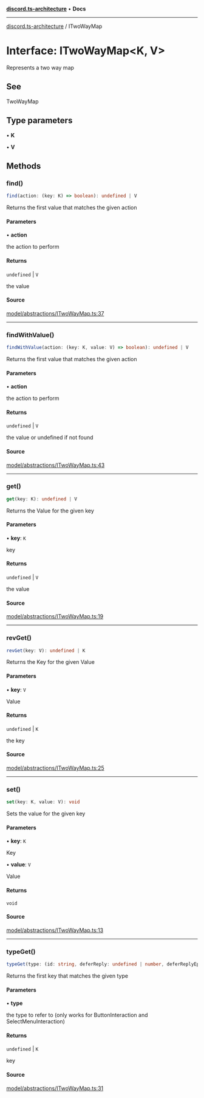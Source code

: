 [**discord.ts-architecture**](../README.md) • **Docs**

***

[discord.ts-architecture](../README.md) / ITwoWayMap

# Interface: ITwoWayMap\<K, V\>

Represents a two way map

## See

TwoWayMap

## Type parameters

• **K**

• **V**

## Methods

### find()

```ts
find(action: (key: K) => boolean): undefined | V
```

Returns the first value that matches the given action

#### Parameters

• **action**

the action to perform

#### Returns

`undefined` \| `V`

the value

#### Source

[model/abstractions/ITwoWayMap.ts:37](https://github.com/scorixear/discord.ts-architecture/blob/23a5e89b62121558f2e262f887835068b27155b5/src/model/abstractions/ITwoWayMap.ts#L37)

***

### findWithValue()

```ts
findWithValue(action: (key: K, value: V) => boolean): undefined | V
```

Returns the first value that matches the given action

#### Parameters

• **action**

the action to perform

#### Returns

`undefined` \| `V`

the value or undefined if not found

#### Source

[model/abstractions/ITwoWayMap.ts:43](https://github.com/scorixear/discord.ts-architecture/blob/23a5e89b62121558f2e262f887835068b27155b5/src/model/abstractions/ITwoWayMap.ts#L43)

***

### get()

```ts
get(key: K): undefined | V
```

Returns the Value for the given key

#### Parameters

• **key**: `K`

key

#### Returns

`undefined` \| `V`

the value

#### Source

[model/abstractions/ITwoWayMap.ts:19](https://github.com/scorixear/discord.ts-architecture/blob/23a5e89b62121558f2e262f887835068b27155b5/src/model/abstractions/ITwoWayMap.ts#L19)

***

### revGet()

```ts
revGet(key: V): undefined | K
```

Returns the Key for the given Value

#### Parameters

• **key**: `V`

Value

#### Returns

`undefined` \| `K`

the key

#### Source

[model/abstractions/ITwoWayMap.ts:25](https://github.com/scorixear/discord.ts-architecture/blob/23a5e89b62121558f2e262f887835068b27155b5/src/model/abstractions/ITwoWayMap.ts#L25)

***

### set()

```ts
set(key: K, value: V): void
```

Sets the value for the given key

#### Parameters

• **key**: `K`

Key

• **value**: `V`

Value

#### Returns

`void`

#### Source

[model/abstractions/ITwoWayMap.ts:13](https://github.com/scorixear/discord.ts-architecture/blob/23a5e89b62121558f2e262f887835068b27155b5/src/model/abstractions/ITwoWayMap.ts#L13)

***

### typeGet()

```ts
typeGet(type: (id: string, deferReply: undefined | number, deferReplyEphemeral: boolean) => V): undefined | K
```

Returns the first key that matches the given type

#### Parameters

• **type**

the type to refer to (only works for ButtonInteraction and SelectMenuInteraction)

#### Returns

`undefined` \| `K`

key

#### Source

[model/abstractions/ITwoWayMap.ts:31](https://github.com/scorixear/discord.ts-architecture/blob/23a5e89b62121558f2e262f887835068b27155b5/src/model/abstractions/ITwoWayMap.ts#L31)
